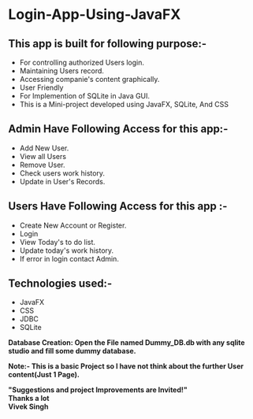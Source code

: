 # Login-App-Using-JavaFX  

## This app is built for following purpose:-  
* For controlling authorized Users login.  
* Maintaining Users record.  
* Accessing companie's content graphically.   
* User Friendly  
* For Implemention of SQLite in Java GUI.  
* This is a Mini-project developed using JavaFX, SQLite, And CSS  

## Admin Have Following Access for this app:-  
* Add New User.  
* View all Users  
* Remove User.  
* Check users work history.  
* Update in User's Records.  

## Users Have Following Access for this app :-  
* Create New Account or Register.  
* Login  
* View Today's to do list.
* Update today's work history.  
* If error in login contact Admin.  

## Technologies used:-
* JavaFX  
* CSS  
* JDBC  
* SQLite  

**Database Creation: Open the File named Dummy_DB.db with any sqlite studio and fill some dummy database.**

**Note:- This is a basic Project so I have not think about the further User content(Just 1 Page).**

**"Suggestions and project Improvements are Invited!"**  
**Thanks a lot**  
**Vivek Singh**
